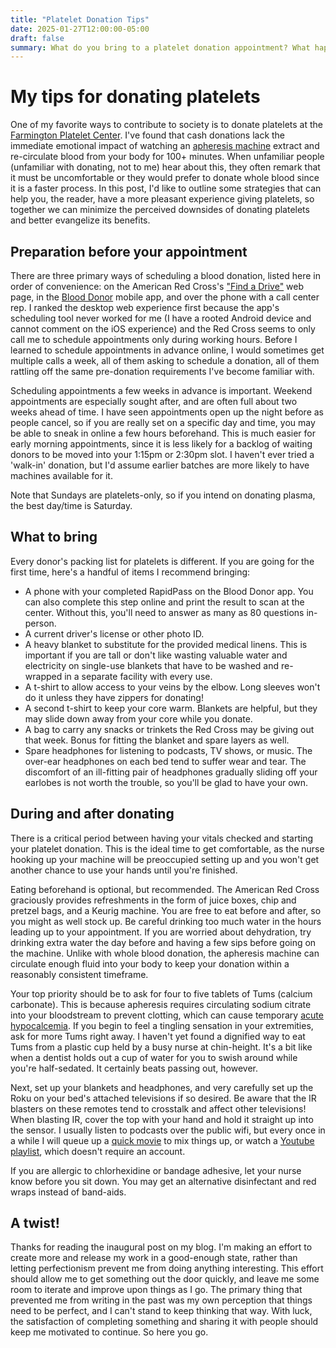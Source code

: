 ```yaml
---
title: "Platelet Donation Tips"
date: 2025-01-27T12:00:00-05:00
draft: false
summary: What do you bring to a platelet donation appointment? What happens there? Read on to find out.
---
```


# My tips for donating platelets

 One of my favorite ways to contribute to society is to donate platelets at the
 [Farmington Platelet
 Center](https://www.redcrossblood.org/local-homepage/location/farmington-american-red-cross.html).
 I've found that cash donations lack the immediate emotional impact of watching
 an [apheresis machine](https://www.yalemedicine.org/conditions/apheresis)
 extract and re-circulate blood from your body for 100+ minutes. When
 unfamiliar people (unfamiliar with donating, not to me) hear about this, they
 often remark that it must be uncomfortable or they would prefer to donate
 whole blood since it is a faster process. In this post, I'd like to outline
 some strategies that can help you, the reader, have a more pleasant experience
 giving platelets, so together we can minimize the perceived downsides of
 donating platelets and better evangelize its benefits.

## Preparation before your appointment

There are three primary ways of scheduling a blood donation, listed here in
order of convenience: on the American Red Cross's ["Find a
Drive"](https://www.redcrossblood.org/give.html/find-drive) web page, in the
[Blood
Donor](https://play.google.com/store/apps/details?id=com.cube.arc.blood&hl=en)
mobile app, and over the phone with a call center rep. I ranked the desktop web
experience first because the app's scheduling tool never worked for me (I have
a rooted Android device and cannot comment on the iOS experience) and the Red
Cross seems to only call me to schedule appointments only during working hours.
Before I learned to schedule appointments in advance online, I would sometimes
get multiple calls a week, all of them asking to schedule a donation, all of
them rattling off the same pre-donation requirements I've become familiar with.

Scheduling appointments a few weeks in advance is important. Weekend
appointments are especially sought after, and are often full about two weeks
ahead of time. I have seen appointments open up the night before as people
cancel, so if you are really set on a specific day and time, you may be able to
sneak in online a few hours beforehand. This is much easier for early morning
appointments, since it is less likely for a backlog of waiting donors to be
moved into your 1:15pm or 2:30pm slot. I haven't ever tried a 'walk-in'
donation, but I'd assume earlier batches are more likely to have machines
available for it.

Note that Sundays are platelets-only, so if you intend on donating plasma, the
best day/time is Saturday.

## What to bring

Every donor's packing list for platelets is different. If you are going for the
first time, here's a handful of items I recommend bringing:

* A phone with your completed RapidPass on the Blood Donor app. You can also
  complete this step online and print the result to scan at the center. Without
  this, you'll need to answer as many as 80 questions in-person. 
* A current driver's license or other photo ID.
* A heavy blanket to substitute for the provided medical linens. This is
  important if you are tall or don't like wasting valuable water and
  electricity on single-use blankets that have to be washed and re-wrapped in a
  separate facility with every use.
* A t-shirt to allow access to your veins by the elbow. Long sleeves won't do
  it unless they have zippers for donating!
* A second t-shirt to keep your core warm. Blankets are helpful, but they may
  slide down away from your core while you donate.
* A bag to carry any snacks or trinkets the Red Cross may be giving out that
  week. Bonus for fitting the blanket and spare layers as well.
* Spare headphones for listening to podcasts, TV shows, or music. The over-ear
  headphones on each bed tend to suffer wear and tear. The discomfort of an
  ill-fitting pair of headphones gradually sliding off your earlobes is not worth
  the trouble, so you'll be glad to have your own.

## During and after donating

There is a critical period between having your vitals checked and starting your
platelet donation. This is the ideal time to get comfortable, as the nurse
hooking up your machine will be preoccupied setting up and you won't get
another chance to use your hands until you're finished.

Eating beforehand is optional, but recommended. The American Red Cross
graciously provides refreshments in the form of juice boxes, chip and pretzel
bags, and a Keurig machine. You are free to eat before and after, so you might
as well stock up. Be careful drinking too much water in the hours leading up to
your appointment. If you are worried about dehydration, try drinking extra
water the day before and having a few sips before going on the machine. Unlike
with whole blood donation, the apheresis machine can circulate enough fluid
into your body to keep your donation within a reasonably consistent timeframe.

Your top priority should be to ask for four to five tablets of Tums (calcium
carbonate). This is because apheresis requires circulating sodium citrate into
your bloodstream to prevent clotting, which can cause temporary [acute
hypocalcemia](https://www.ncbi.nlm.nih.gov/books/NBK279022/). If you begin to
feel a tingling sensation in your extremities, ask for more Tums right away. I
haven't yet found a dignified way to eat Tums from a plastic cup held by a busy
nurse at chin-height. It's a bit like when a dentist holds out a cup of water
for you to swish around while you're half-sedated. It certainly beats passing
out, however.

Next, set up your blankets and headphones, and very carefully set up the Roku
on your bed's attached televisions if so desired. Be aware that the IR blasters
on these remotes tend to crosstalk and affect other televisions! When blasting
IR, cover the top with your hand and hold it straight up into the sensor. I
usually listen to podcasts over the public wifi, but every once in a while I
will queue up a [quick
movie](https://www.google.com/search?q=movies+under+90+minutes) to mix things
up, or watch a [Youtube
playlist](https://www.youtube.com/watch?v=fBCAOjAS9d4&list=PLBhKKjnUR0XAIAK-HDMvwQ7sx5UXe9zeK),
which doesn't require an account.

If you are allergic to chlorhexidine or bandage adhesive, let your nurse know
before you sit down. You may get an alternative disinfectant and red wraps
instead of band-aids.

## A twist!

Thanks for reading the inaugural post on my blog. I'm making an effort to
create more and release my work in a good-enough state, rather than letting
perfectionism prevent me from doing anything interesting. This effort should
allow me to get something out the door quickly, and leave me some room to
iterate and improve upon things as I go. The primary thing that prevented me
from writing in the past was my own perception that things need to be perfect,
and I can't stand to keep thinking that way. With luck, the satisfaction of
completing something and sharing it with people should keep me motivated to
continue. So here you go.
